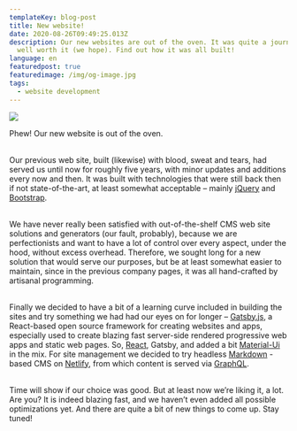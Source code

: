 ```yaml
---
templateKey: blog-post
title: New website!
date: 2020-08-26T09:49:25.013Z
description: Our new websites are out of the oven. It was quite a journey, but
  well worth it (we hope). Find out how it was all built!
language: en
featuredpost: true
featuredimage: /img/og-image.jpg
tags:
  - website development
---
```

![](/img/og-image.jpg)

Phew! Our new website is out of the oven.<br><br>

Our previous web site, built (likewise) with blood, sweat and tears, had served us until now for roughly five years, with minor updates and additions every now and then. It was built with technologies that were still back then if not state-of-the-art, at least somewhat acceptable – mainly [jQuery](https://jquery.com/) and [Bootstrap](https://getbootstrap.com/).<br><br>

We have never really been satisfied with out-of-the-shelf CMS web site solutions and generators (our fault, probably), because we are perfectionists and want to have a lot of control over every aspect, under the hood, without excess overhead. Therefore, we sought long for a new solution that would serve our purposes, but be at least somewhat easier to maintain, since in the previous company pages, it was all hand-crafted by artisanal programming.<br><br>

Finally we decided to have a bit of a learning curve included in building the sites and try something we had had our eyes on for longer – [Gatsby.js](https://www.gatsbyjs.com/), a React-based open source framework for creating websites and apps, especially used to create blazing fast server-side rendered progressive web apps and static web pages. So, [React](https://reactjs.org/), Gatsby, and added a bit [Material-Ui](https://material-ui.com/) in the mix. For site management we decided to try headless [Markdown](https://en.wikipedia.org/wiki/Markdown) -based CMS on [Netlify](https://www.netlify.com/), from which content is served via [GraphQL](https://graphql.org/).<br><br>

Time will show if our choice was good. But at least now we’re liking it, a lot. Are you? It is indeed blazing fast, and we haven’t even added all possible optimizations yet. And there are quite a bit of new things to come up. Stay tuned!